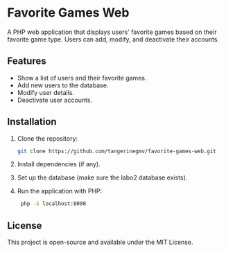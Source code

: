 # Favorite Games Web

A PHP web application that displays users' favorite games based on their favorite game type. Users can add, modify, and deactivate their accounts.

## Features

- Show a list of users and their favorite games.
- Add new users to the database.
- Modify user details.
- Deactivate user accounts.

## Installation

1. Clone the repository:
   ```sh
   git clone https://github.com/tangerinegmv/favorite-games-web.git
   ```
2. Install dependencies (if any).

3. Set up the database (make sure the labo2 database exists).

4. Run the application with PHP:
   ```sh
    php -S localhost:8000
   ```
## License

This project is open-source and available under the MIT License.
